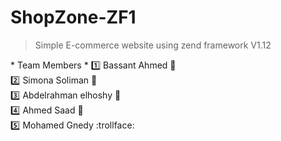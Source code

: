 # ShopZone-ZF1
> Simple E-commerce website using zend framework V1.12

\* Team Members \*
:one: Bassant Ahmed :girl: <br />
:two: Simona Soliman :girl: <br />
:three: Abdelrahman elhoshy :boy: <br />
:four: Ahmed Saad :boy: <br />
:five: Mohamed Gnedy :trollface:
